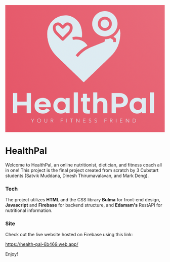 ![HealthPal](https://github.com/Dinesh-thiruma/health-pal/blob/master/public/assets/SloganLogoAlt.png?raw=true)

# HealthPal
Welcome to HealthPal, an online nutritionist, dietician, and fitness coach all in one!
This project is the final project created from scratch by 3 Cubstart students (Satvik Muddana, Dinesh Thirumavalavan, and Mark Deng).

### Tech
The project utilizes **HTML** and the CSS library **Bulma** for front-end design, **Javascript** and **Firebase** for backend structure, and **Edamam's** RestAPI for nutritional information.

### Site
Check out the live website hosted on Firebase using this link:

https://health-pal-6b469.web.app/

Enjoy!
